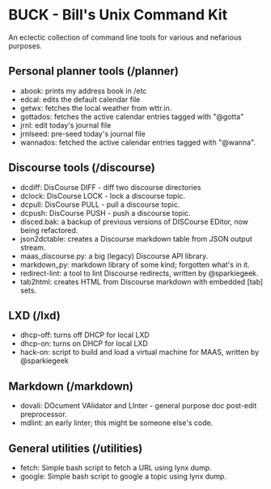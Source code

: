 # BUCK - Bill's Unix Command Kit
An eclectic collection of command line tools for various and nefarious purposes.

## Personal planner tools (/planner)

* abook: prints my address book in /etc
* edcal: edits the default calendar file
* getwx: fetches the local weather from wttr.in.
* gottados: fetches the active calendar entries tagged with "@gotta"
* jrnl: edit today's journal file
* jrnlseed: pre-seed today's journal file
* wannados: fetched the active calendar entries tagged with "@wanna".

## Discourse tools (/discourse)

* dcdiff: DisCourse DIFF - diff two discourse directories
* dclock: DisCourse LOCK - lock a discourse topic.
* dcpull: DisCourse PULL - pull a discourse topic.
* dcpush: DisCourse PUSH - push a discourse topic.
* disced.bak: a backup of previous versions of DISCourse EDitor, now being refactored.
* json2dctable: creates a Discourse markdown table from JSON output stream.
* maas_discourse.py: a big (legacy) Discourse API library.
* markdown_py: markdown library of some kind; forgotten what's in it.
* redirect-lint: a tool to lint Discourse redirects, written by @sparkiegeek.
* tab2html: creates HTML from Discourse markdown with embedded [tab] sets.

## LXD (/lxd)

* dhcp-off: turns off DHCP for local LXD
* dhcp-on: turns on DHCP for local LXD
* hack-on: script to build and load a virtual machine for MAAS, written by @sparkiegeek

## Markdown (/markdown)

* dovali: DOcument VAlidator and LInter - general purpose doc post-edit preprocessor.
* mdlint: an early linter; this might be someone else's code.

## General utilities (/utilities)

* fetch: Simple bash script to fetch a URL using lynx dump.
* google: Simple bash script to google a topic using lynx dump.
